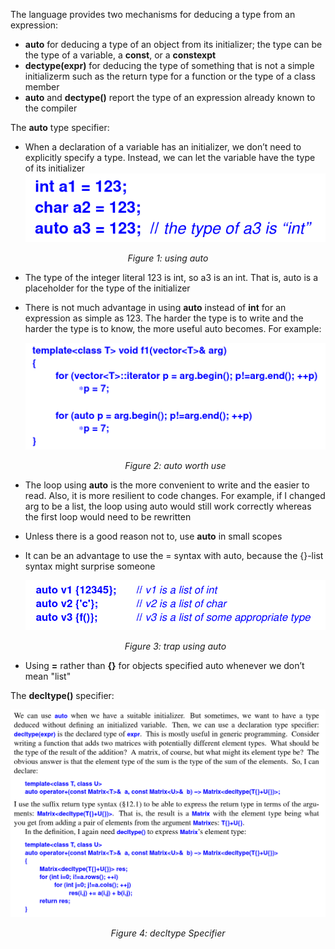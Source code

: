The language provides two mechanisms for deducing a type from an expression:
- **auto** for deducing a type of an object from its initializer; the type can be the type of a variable, a **const**, or a **constexpt**
- **dectype(expr)** for deducing the type of something that is not a simple initializerm such as the return type for a function or the type of a class member
- **auto** and **dectype()** report the type of an expression already known to the compiler

The **auto** type specifier:
- When a declaration of a variable has an initializer, we don’t need to explicitly specify a type. Instead, we can let the variable have the type of its initializer
![using auto](./images/AutoUsing.png)
<p align="center"><i>Figure 1: using auto</p></i>

- The type of the integer literal 123 is int, so a3 is an int. That is, auto is a placeholder for the type of the initializer
- There is not much advantage in using **auto** instead of **int** for an expression as simple as 123. The harder the type is to write and the harder the type is to know, the more useful auto becomes. For example:
  
    ![auto worth use](./images/AutoWorthUse.png)
    <p align="center"><i>Figure 2: auto worth use</p></i>

- The loop using **auto** is the more convenient to write and the easier to read. Also, it is more resilient to code changes.  For example, if I changed arg to be a list, the loop using auto would still work correctly whereas the first loop would need to be rewritten
- Unless there is a good reason not to, use **auto** in small scopes
- It can be an advantage to use the = syntax with auto, because the {}-list syntax might surprise someone

    ![trap using auto](./images/AutoNoteTrap.png)
    <p align="center"><i>Figure 3: trap using auto</p></i>

- Using **=** rather than **{}** for objects specified auto whenever we don’t
mean "list"

The **decltype()** specifier:

![decltype() specifier](./images/decltypeSpecifier.png)
<p align="center"><i>Figure 4: decltype Specifier</p></i>